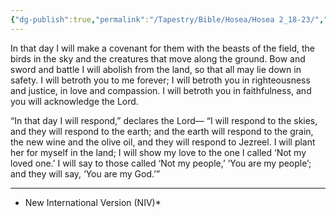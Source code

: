 ```yaml
---
{"dg-publish":true,"permalink":"/Tapestry/Bible/Hosea/Hosea 2_18-23/","title":"Hosea 2:18–23","hide":true,"tags":["bible-verse","bible-verse"],"dgHomeLink":true,"dgShowLocalGraph":true,"dgEnableSearch":true}
---
```


In that day I will make a covenant for them with the beasts of the field, the birds in the sky and the creatures that move along the ground.
Bow and sword and battle I will abolish from the land, so that all may lie down in safety.
I will betroth you to me forever; I will betroth you in righteousness and justice, in love and compassion.
 I will betroth you in faithfulness, and you will acknowledge the Lord.

 “In that day I will respond,” declares the Lord—
“I will respond to the skies, and they will respond to the earth; and the earth will respond to the grain, the new wine and the olive oil, and they will respond to Jezreel. I will plant her for myself in the land; I will show my love to the one I called ‘Not my loved one.’
I will say to those called ‘Not my people,’ ‘You are my people’; and they will say, ‘You are my God.’”

---
* New International Version (NIV)*